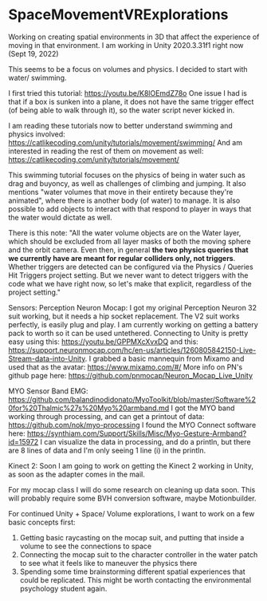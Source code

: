 # SpaceMovementVRExplorations

Working on creating spatial environments in 3D that affect the experience of moving in that environment. 
I am working in Unity 2020.3.31f1 right now (Sept 19, 2022)

This seems to be a focus on volumes and physics. I decided to start with water/ swimming.

I first tried this tutorial: https://youtu.be/K8lOEmdZ78o
One issue I had is that if a box is sunken into a plane, it does not have the same trigger effect (of being able to walk through it), so the water script never kicked in. 

I am reading these tutorials now to better understand swimming and physics involved: https://catlikecoding.com/unity/tutorials/movement/swimming/
And am interested in reading the rest of them on movement as well: https://catlikecoding.com/unity/tutorials/movement/

This swimming tutorial focuses on the physics of being in water such as drag and buyoncy, as well as challenges of climbing and jumping. It also mentions "water volumes that move in their entirety because they're animated", where there is another body (of water) to manage. It is also possible to add objects to interact with that respond to player in ways that the water would dictate as well. 

There is this note: "All the water volume objects are on the Water layer, which should be excluded from all layer masks of both the moving sphere and the orbit camera. Even then, in general **the two physics queries that we currently have are meant for regular colliders only, not triggers**. Whether triggers are detected can be configured via the Physics / Queries Hit Triggers project setting. But we never want to detect triggers with the code what we have right now, so let's make that explicit, regardless of the project setting."


Sensors: 
Perception Neuron Mocap:
I got my original Perception Neuron 32 suit working, but it needs a hip socket replacement. 
The V2 suit works perfectly, is easily plug and play. I am currently working on getting a battery pack to worth so it can be used untethered. 
Connecting to Unity is pretty easy using this: https://youtu.be/GPPMXcXvxDQ and this: https://support.neuronmocap.com/hc/en-us/articles/1260805842150-Live-Stream-data-into-Unity. I grabbed a basic mannequin from Mixamo and used that as the avatar: https://www.mixamo.com/#/
More info on PN's github page here: https://github.com/pnmocap/Neuron_Mocap_Live_Unity

MYO Sensor Band EMG:
https://github.com/balandinodidonato/MyoToolkit/blob/master/Software%20for%20Thalmic%27s%20Myo%20armband.md
I got the MYO band working through processing, and can get a printout of data: https://github.com/nok/myo-processing
I found the MYO Connect software here: https://synthiam.com/Support/Skills/Misc/Myo-Gesture-Armband?id=15972
I can visualize the data in processing, and do a println, but there are 8 lines of data and I'm only seeing 1 line (i) in the println.

Kinect 2:
Soon I am going to work on getting the Kinect 2 working in Unity, as soon as the adapter comes in the mail. 

For my mocap class I will do some research on cleaning up data soon. This will probably require some BVH conversion software, maybe Motionbuilder. 

For continued Unity + Space/ Volume explorations, I want to work on a few basic concepts first:
1. Getting basic raycasting on the mocap suit, and putting that inside a volume to see the connections to space
2. Connecting the mocap suit to the character controller in the water patch to see what it feels like to maneuver the physics there
3. Spending some time brainstorming different spatial experiences that could be replicated. This might be worth contacting the environmental psychology student again. 
